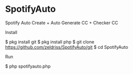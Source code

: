 # SpotifyAuto
Spotify Auto Create + Auto Generate CC + Checker CC

Install
  
  $ pkg install git
  $ pkg install php
  $ git clone https://github.com/zeldriss/SpotifyAuto/git
  $ cd SpotifyAuto

Run

  $ php spotifyauto.php


